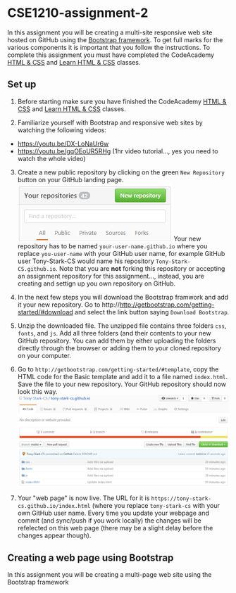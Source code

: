 # CSE1210-assignment-2
In this assignment you will be creating a multi-site responsive web site hosted on GitHub using the [Bootstrap framework](http://getbootstrap.com/). To get full marks for the various components it is important that you follow the instructions. To complete this assignment you must have completed the CodeAcademy [HTML & CSS](https://www.codecademy.com/learn/web) and [Learn HTML & CSS](https://www.codecademy.com/learn/learn-html-css) classes.

## Set up
1. Before starting make sure you have finished the CodeAcademy [HTML & CSS](https://www.codecademy.com/learn/web) and [Learn HTML & CSS](https://www.codecademy.com/learn/learn-html-css) classes.

2. Familiarize yourself with Bootstrap and responsive web sites by watching the following videos:
* https://youtu.be/DX-LoNaUr6w
* https://youtu.be/gqOEoUR5RHg (1hr video tutorial..., yes you need to watch the whole video)

3. Create a new public repository by clicking on the green ```New Repository``` button on your GitHub landing page. 
![](Untitled.png)
Your new repository has to be named ```your-user-name.github.io``` where you replace ```you-user-name``` with your GitHub user name, for example GitHub user Tony-Stark-CS would name his repository ```Tony-Stark-CS.github.io```. Note that you are __not__ forking this repository or accepting an assignment repository for this assignment..., instead, you are creating and settign up you own repository on GitHub.

4. In the next few steps you will download the Bootstrap framwork and add it your new repository. Go to http://http://getbootstrap.com/getting-started/#download and select the link button saying ```Download Bootstrap```.

5. Unzip the downloaded file. The unzipped file contains three folders ```css```, ```fonts```, and ```js```. Add all three folders (and their contents to your new GitHub repository. You can add them by either uploading the folders directly through the browser or adding them to your cloned repository on your computer.

6. Go to ```http://getbootstrap.com/getting-started/#template```, copy the HTML code for the Basic template and add it to a file named ```index.html```. Save the file to your new repository. Your GitHub repository should now look this way.
![](image-github.png)

7. Your "web page" is now live. The URL for it is ```https://tony-stark-cs.github.io/index.html``` (where you replace ```tony-stark-cs``` with your own GitHub user name. Every time you update your webpage and commit (and sync/push if you work locally) the changes will be refelected on this web page (there may be a slight delay before the changes appear though).

## Creating a web page using Bootstrap
In this assignment you will be creating a multi-page web site using the Bootstrap framework
